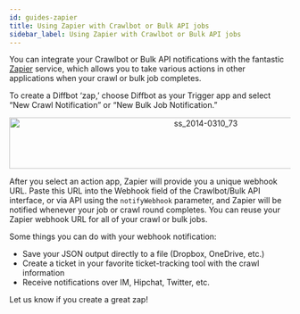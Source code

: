 ```yaml
---
id: guides-zapier
title: Using Zapier with Crawlbot or Bulk API jobs
sidebar_label: Using Zapier with Crawlbot or Bulk API jobs
---
```


<div class="entry-content">
		<p>You can integrate your Crawlbot or Bulk API notifications with the fantastic <a title="Zapier" href="https://zapier.com/zapbook/diffbot/" target="_blank">Zapier</a> service, which allows you to take various actions in other applications when your crawl or bulk job completes.</p>
<p>To create a Diffbot ‘zap,’ choose Diffbot as your Trigger app and select “New Crawl Notification” or “New Bulk Job Notification.”</p>
<p style="text-align: center;"><a href="https://support.diffbot.com/wp-content/uploads/2014/03/ss_2014-0310_73.png"><img class="size-full wp-image-117 aligncenter" alt="ss_2014-0310_73" src="/docs/img/ss_2014-0310_73.png" width="688" height="92" srcset="https://support.diffbot.com/wp-content/uploads/2014/03/ss_2014-0310_73.png 688w, https://support.diffbot.com/wp-content/uploads/2014/03/ss_2014-0310_73-300x40.png 300w" sizes="(max-width: 688px) 100vw, 688px"></a></p>
<p>After you select an action app, Zapier will provide you a unique webhook URL. Paste this URL into the Webhook field of the Crawlbot/Bulk API interface, or via API using the <code>notifyWebhook</code> parameter, and Zapier will be notified whenever your job or crawl round completes. You can reuse your Zapier webhook URL for all of your crawl or bulk jobs.</p>
<p>Some things you can do with your webhook notification:</p>
<ul>
<li>Save your JSON output directly to a file (Dropbox, OneDrive, etc.)</li>
<li>Create a ticket in your favorite ticket-tracking tool with the crawl information</li>
<li>Receive notifications over IM, Hipchat, Twitter, etc.</li>
</ul>
<p>Let us know if you create a great zap!</p>
			</div>
